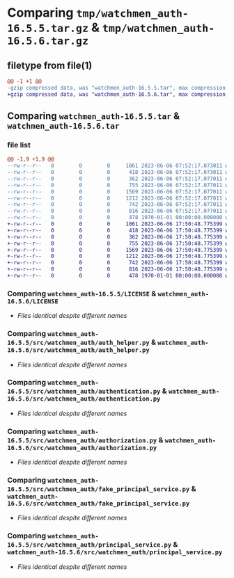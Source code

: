 # Comparing `tmp/watchmen_auth-16.5.5.tar.gz` & `tmp/watchmen_auth-16.5.6.tar.gz`

## filetype from file(1)

```diff
@@ -1 +1 @@
-gzip compressed data, was "watchmen_auth-16.5.5.tar", max compression
+gzip compressed data, was "watchmen_auth-16.5.6.tar", max compression
```

## Comparing `watchmen_auth-16.5.5.tar` & `watchmen_auth-16.5.6.tar`

### file list

```diff
@@ -1,9 +1,9 @@
--rw-r--r--   0        0        0     1061 2023-06-06 07:52:17.073011 watchmen_auth-16.5.5/LICENSE
--rw-r--r--   0        0        0      418 2023-06-06 07:52:17.073011 watchmen_auth-16.5.5/pyproject.toml
--rw-r--r--   0        0        0      362 2023-06-06 07:52:17.077011 watchmen_auth-16.5.5/src/watchmen_auth/__init__.py
--rw-r--r--   0        0        0      755 2023-06-06 07:52:17.077011 watchmen_auth-16.5.5/src/watchmen_auth/auth_helper.py
--rw-r--r--   0        0        0     1569 2023-06-06 07:52:17.077011 watchmen_auth-16.5.5/src/watchmen_auth/authentication.py
--rw-r--r--   0        0        0     1212 2023-06-06 07:52:17.077011 watchmen_auth-16.5.5/src/watchmen_auth/authorization.py
--rw-r--r--   0        0        0      742 2023-06-06 07:52:17.077011 watchmen_auth-16.5.5/src/watchmen_auth/fake_principal_service.py
--rw-r--r--   0        0        0      816 2023-06-06 07:52:17.077011 watchmen_auth-16.5.5/src/watchmen_auth/principal_service.py
--rw-r--r--   0        0        0      478 1970-01-01 00:00:00.000000 watchmen_auth-16.5.5/PKG-INFO
+-rw-r--r--   0        0        0     1061 2023-06-06 17:50:48.775399 watchmen_auth-16.5.6/LICENSE
+-rw-r--r--   0        0        0      418 2023-06-06 17:50:48.775399 watchmen_auth-16.5.6/pyproject.toml
+-rw-r--r--   0        0        0      362 2023-06-06 17:50:48.775399 watchmen_auth-16.5.6/src/watchmen_auth/__init__.py
+-rw-r--r--   0        0        0      755 2023-06-06 17:50:48.775399 watchmen_auth-16.5.6/src/watchmen_auth/auth_helper.py
+-rw-r--r--   0        0        0     1569 2023-06-06 17:50:48.775399 watchmen_auth-16.5.6/src/watchmen_auth/authentication.py
+-rw-r--r--   0        0        0     1212 2023-06-06 17:50:48.775399 watchmen_auth-16.5.6/src/watchmen_auth/authorization.py
+-rw-r--r--   0        0        0      742 2023-06-06 17:50:48.775399 watchmen_auth-16.5.6/src/watchmen_auth/fake_principal_service.py
+-rw-r--r--   0        0        0      816 2023-06-06 17:50:48.775399 watchmen_auth-16.5.6/src/watchmen_auth/principal_service.py
+-rw-r--r--   0        0        0      478 1970-01-01 00:00:00.000000 watchmen_auth-16.5.6/PKG-INFO
```

### Comparing `watchmen_auth-16.5.5/LICENSE` & `watchmen_auth-16.5.6/LICENSE`

 * *Files identical despite different names*

### Comparing `watchmen_auth-16.5.5/src/watchmen_auth/auth_helper.py` & `watchmen_auth-16.5.6/src/watchmen_auth/auth_helper.py`

 * *Files identical despite different names*

### Comparing `watchmen_auth-16.5.5/src/watchmen_auth/authentication.py` & `watchmen_auth-16.5.6/src/watchmen_auth/authentication.py`

 * *Files identical despite different names*

### Comparing `watchmen_auth-16.5.5/src/watchmen_auth/authorization.py` & `watchmen_auth-16.5.6/src/watchmen_auth/authorization.py`

 * *Files identical despite different names*

### Comparing `watchmen_auth-16.5.5/src/watchmen_auth/fake_principal_service.py` & `watchmen_auth-16.5.6/src/watchmen_auth/fake_principal_service.py`

 * *Files identical despite different names*

### Comparing `watchmen_auth-16.5.5/src/watchmen_auth/principal_service.py` & `watchmen_auth-16.5.6/src/watchmen_auth/principal_service.py`

 * *Files identical despite different names*

